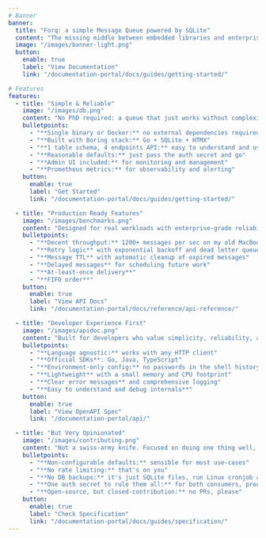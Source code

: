 ```yaml
---
# Banner
banner:
  title: "Forq: a simple Message Queue powered by SQLite"
  content: "The missing middle between embedded libraries and enterprise solutions. Great for small to medium workloads of up to a few hundred messages per second."
  image: "/images/banner-light.png"
  button:
    enable: true
    label: "View Documentation"
    link: "/documentation-portal/docs/guides/getting-started/"

# Features
features:
  - title: "Simple & Reliable"
    image: "/images/db.png"
    content: "No PhD required: a queue that just works without complexity."
    bulletpoints:
      - "**Single binary or Docker:** no external dependencies required to run"
      - "**Built with Boring stack:** Go + SQLite + HTMX"
      - "**1 table schema, 4 endpoints API:** easy to understand and use"
      - "**Reasonable defaults:** just pass the auth secret and go"
      - "**Admin UI included:** for monitoring and management"
      - "**Prometheus metrics:** for observability and alerting"
    button:
      enable: true
      label: "Get Started"
      link: "/documentation-portal/docs/guides/getting-started/"

  - title: "Production Ready Features"
    image: "/images/benchmarks.png"
    content: "Designed for real workloads with enterprise-grade reliability in a simple package."
    bulletpoints:
      - "**Decent throughput:** 1200+ messages per sec on my old MacBook"
      - "**Retry logic** with exponential backoff and dead letter queues"
      - "**Message TTL** with automatic cleanup of expired messages"
      - "**Delayed messages** for scheduling future work"
      - "**At-least-once delivery**"
      - "**FIFO order**"
    button:
      enable: true
      label: "View API Docs"
      link: "/documentation-portal/docs/reference/api-reference/"

  - title: "Developer Experience First"
    image: "/images/apidoc.png"
    content: "Built for developers who value simplicity, reliability, and their own time."
    bulletpoints:
      - "**Language agnostic:** works with any HTTP client"
      - "**Official SDKs**: Go, Java, TypeScript"
      - "**Environment-only config:** no passwords in the shell history"
      - "**Lightweight** with a small memory and CPU footprint"
      - "**Clear error messages** and comprehensive logging"
      - "**Easy to understand and debug internals**"
    button:
      enable: true
      label: "View OpenAPI Spec"
      link: "/documentation-portal/api/"

  - title: "But Very Opinionated"
    image: "/images/contributing.png"
    content: "Not a swiss-army knife. Focused on doing one thing well, with minimal configuration."
    bulletpoints:
      - "**Non-configurable defaults:** sensible for most use-cases"
      - "**No rate limiting:** that's on you"
      - "**No DB backups:** it's just SQLite files, run Linux cronjob and send them to S3 or smth"
      - "**One auth secret to rule them all:** for both consumers, producers, and the admin UI"
      - "**Open-source, but closed-contribution:** no PRs, please"
    button:
      enable: true
      label: "Check Specification"
      link: "/documentation-portal/docs/guides/specification/"
---
```


